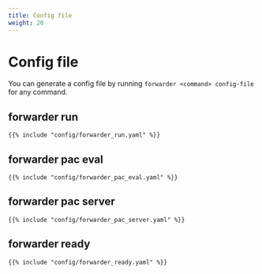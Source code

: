 ```yaml
---
title: Config file
weight: 20
---
```


# Config file

You can generate a config file by running `forwarder <command> config-file` for any command.

## forwarder run

```
{{% include "config/forwarder_run.yaml" %}}
```

## forwarder pac eval

```
{{% include "config/forwarder_pac_eval.yaml" %}}
```

## forwarder pac server

```
{{% include "config/forwarder_pac_server.yaml" %}}
```

## forwarder ready

```
{{% include "config/forwarder_ready.yaml" %}}
```
